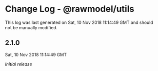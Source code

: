 # Change Log - @rawmodel/utils

This log was last generated on Sat, 10 Nov 2018 11:14:49 GMT and should not be manually modified.

## 2.1.0
Sat, 10 Nov 2018 11:14:49 GMT

*Initial release*

